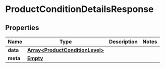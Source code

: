 
# ProductConditionDetailsResponse

## Properties
Name | Type | Description | Notes
------------ | ------------- | ------------- | -------------
**data** | [**Array&lt;ProductConditionLevel&gt;**](ProductConditionLevel.md) |  | 
**meta** | [**Empty**](Empty.md) |  | 



